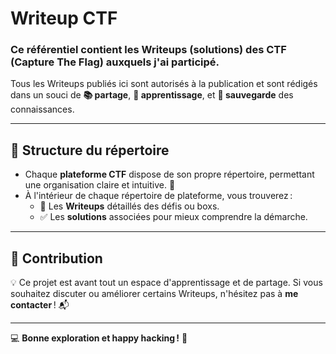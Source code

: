# Writeup CTF 

### Ce référentiel contient les Writeups (solutions) des CTF (**Capture The Flag**) auxquels j'ai participé.  
Tous les Writeups publiés ici sont autorisés à la publication et sont rédigés dans un souci de **📚 partage**, **🧠 apprentissage**, et **💾 sauvegarde** des connaissances.

---

## 📂 Structure du répertoire

- Chaque **plateforme CTF** dispose de son propre répertoire, permettant une organisation claire et intuitive. 📁  
- À l'intérieur de chaque répertoire de plateforme, vous trouverez :  
  - 📝 Les **Writeups** détaillés des défis ou boxs.  
  - ✅ Les **solutions** associées pour mieux comprendre la démarche.

---

## 🤝 Contribution

💡 Ce projet est avant tout un espace d'apprentissage et de partage. Si vous souhaitez discuter ou améliorer certains Writeups, n'hésitez pas à **me contacter** ! 📬

---

💻 **Bonne exploration et happy hacking !** 👾
